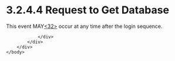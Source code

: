 <html dir="LTR" xmlns:mshelp="http://msdn.microsoft.com/mshelp" xmlns:ddue="http://ddue.schemas.microsoft.com/authoring/2003/5" xmlns:xlink="http://www.w3.org/1999/xlink" xmlns:tool="http://www.microsoft.com/tooltip">
    <head>
        <meta http-equiv="Content-Type" content="text/html; CHARSET=utf-8"></meta>
        <meta name="save" content="history"></meta>
        <title>3.2.4.4 Request to Get Database</title>
        <xml>
            <mshelp:toctitle title="3.2.4.4 Request to Get Database"></mshelp:toctitle>
            <mshelp:rltitle title="[MS-SSAS8]: Request to Get Database"></mshelp:rltitle>
            <mshelp:keyword index="A" term="79a5f076-b722-4a61-aa97-2fd965917101"></mshelp:keyword>
            <mshelp:attr name="DCSext.ContentType" value="open specification"></mshelp:attr>
            <mshelp:attr name="AssetID" value="79a5f076-b722-4a61-aa97-2fd965917101"></mshelp:attr>
            <mshelp:attr name="TopicType" value="kbRef"></mshelp:attr>
            <mshelp:attr name="DCSext.Title" value="[MS-SSAS8]: Request to Get Database" />
        </xml>
    </head>
    <body>
        <div id="header">
            <h1 class="heading">3.2.4.4 Request to Get Database</h1>
        </div>
        <div id="mainSection">
            <div id="mainBody">
                <div id="allHistory" class="saveHistory"></div>
                <div id="sectionSection0" class="section" name="collapseableSection">
                    

<p>This event MAY<a id="Appendix_A_Target_32"></a><a href="05c9e5c4-4566-418c-a56e-69fca8d73f4b.md#Appendix_A_32" aria-label="Product behavior note 32">&lt;32&gt;</a> occur at
any time after the login sequence. </p>


                </div>
            </div>
        </div>
    </body>
</html>